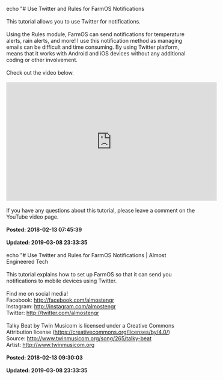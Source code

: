 echo "# Use Twitter and Rules for FarmOS Notifications<br /><br />This tutorial allows you to use Twitter for notifications.<br /><br />Using the Rules module, FarmOS can send notifications for temperature alerts, rain alerts, and more! I use this notification method as managing emails can be difficult and time consuming. By using Twitter platform, means that it works with Android and iOS devices without any additional coding or other involvement.<br /><br />Check out the video below.<br /><br /><iframe width="560" height="315" src="https://www.youtube.com/embed/gCdkf1pIy2Q" frameborder="0" allow="autoplay; encrypted-media" allowfullscreen></iframe><br /><br />If you have any questions about this tutorial, please leave a comment on the YouTube video page.<br /><br />**Posted: 2018-02-13 07:45:39**<br /><br />**Updated: 2019-03-08 23:33:35**<br /><br />
echo "# Use Twitter and Rules for FarmOS Notifications | Almost Engineered Tech<br /><br />This tutorial explains how to set up FarmOS so that it can send you notifications to mobile devices using Twitter.<br /><br />Find me on social media!<br />Facebook: http://facebook.com/almostengr<br />Instagram: http://instagram.com/almostengr<br />Twitter: http://twitter.com/almostengr<br /><br />Talky Beat by Twin Musicom is licensed under a Creative Commons Attribution license (https://creativecommons.org/licenses/by/4.0/)<br />Source: http://www.twinmusicom.org/song/265/talky-beat<br />Artist: http://www.twinmusicom.org<br /><br />**Posted: 2018-02-13 09:30:03**<br /><br />**Updated: 2019-03-08 23:33:35**<br /><br />
